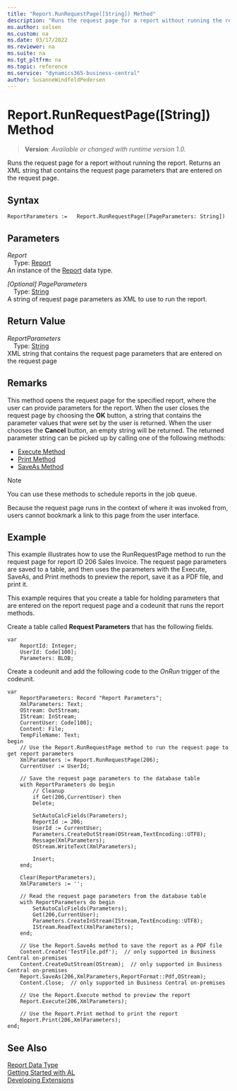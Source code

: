 ```yaml
---
title: "Report.RunRequestPage([String]) Method"
description: "Runs the request page for a report without running the report."
ms.author: solsen
ms.custom: na
ms.date: 03/17/2022
ms.reviewer: na
ms.suite: na
ms.tgt_pltfrm: na
ms.topic: reference
ms.service: "dynamics365-business-central"
author: SusanneWindfeldPedersen
---
```

[//]: # (START>DO_NOT_EDIT)
[//]: # (IMPORTANT:Do not edit any of the content between here and the END>DO_NOT_EDIT.)
[//]: # (Any modifications should be made in the .xml files in the ModernDev repo.)
# Report.RunRequestPage([String]) Method
> **Version**: _Available or changed with runtime version 1.0._

Runs the request page for a report without running the report. Returns an XML string that contains the request page parameters that are entered on the request page.


## Syntax
```AL
ReportParameters :=   Report.RunRequestPage([PageParameters: String])
```
## Parameters
*Report*  
&emsp;Type: [Report](report-data-type.md)  
An instance of the [Report](report-data-type.md) data type.  

*[Optional] PageParameters*  
&emsp;Type: [String](../text/text-data-type.md)  
A string of request page parameters as XML to use to run the report.  


## Return Value
*ReportParameters*  
&emsp;Type: [String](../text/text-data-type.md)  
XML string that contains the request page parameters that are entered on the request page


[//]: # (IMPORTANT: END>DO_NOT_EDIT)

## Remarks  
 This method opens the request page for the specified report, where the user can provide parameters for the report. When the user closes the request page by choosing the **OK** button, a string that contains the parameter values that were set by the user is returned. When the user chooses the **Cancel** button, an empty string will be returned. The returned parameter string can be picked up by calling one of the following methods:  

- [Execute Method](reportinstance-execute-method.md)  
- [Print Method](reportinstance-print-method.md)  
- [SaveAs Method](reportinstance-saveas-method.md)  

> [!NOTE]  
> You can use these methods to schedule reports in the job queue.  

Because the request page runs in the context of where it was invoked from, users cannot bookmark a link to this page from the user interface.  

## Example  
 This example illustrates how to use the RunRequestPage method to run the request page for report ID 206 Sales Invoice. The request page parameters are saved to a table, and then uses the parameters with the Execute, SaveAs, and Print methods to preview the report, save it as a PDF file, and print it.  

 This example requires that you create a table for holding parameters that are entered on the report request page and a codeunit that runs the report methods.  

 Create a table called **Request Parameters** that has the following fields.  

```al
var
    ReportId: Integer;
    UserId: Code[100];
    Parameters: BLOB;
```  

 Create a codeunit and add the following code to the *OnRun* trigger of the codeunit.  

```al
var
    ReportParameters: Record "Report Parameters";
    XmlParameters: Text;
    OStream: OutStream;
    IStream: InStream;
    CurrentUser: Code[100];
    Content: File;
    TempFileName: Text;
begin
    // Use the Report.RunRequestPage method to run the request page to get report parameters  
    XmlParameters := Report.RunRequestPage(206);  
    CurrentUser := UserId;  
    
    // Save the request page parameters to the database table  
    with ReportParameters do begin  
        // Cleanup  
        if Get(206,CurrentUser) then  
        Delete;  
    
        SetAutoCalcFields(Parameters);  
        ReportId := 206;  
        UserId := CurrentUser;  
        Parameters.CreateOutStream(OStream,TextEncoding::UTF8);  
        Message(XmlParameters);  
        OStream.WriteText(XmlParameters);  
    
        Insert;  
    end;  
    
    Clear(ReportParameters);  
    XmlParameters := '';  
    
    // Read the request page parameters from the database table  
    with ReportParameters do begin  
        SetAutoCalcFields(Parameters);  
        Get(206,CurrentUser);  
        Parameters.CreateInStream(IStream,TextEncoding::UTF8);  
        IStream.ReadText(XmlParameters);  
    end;  
    
    // Use the Report.SaveAs method to save the report as a PDF file  
    Content.Create('TestFile.pdf');  // only supported in Business Central on-premises
    Content.CreateOutStream(OStream);  // only supported in Business Central on-premises
    Report.SaveAs(206,XmlParameters,ReportFormat::Pdf,OStream);  
    Content.Close;  // only supported in Business Central on-premises
    
    // Use the Report.Execute method to preview the report  
    Report.Execute(206,XmlParameters);  
    
    // Use the Report.Print method to print the report  
    Report.Print(206,XmlParameters);  
end;

```  


## See Also
[Report Data Type](report-data-type.md)  
[Getting Started with AL](../../devenv-get-started.md)  
[Developing Extensions](../../devenv-dev-overview.md)